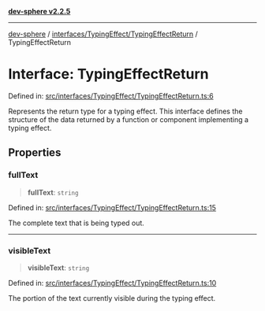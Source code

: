 [**dev-sphere v2.2.5**](../../../../README.md)

***

[dev-sphere](../../../../modules.md) / [interfaces/TypingEffect/TypingEffectReturn](../README.md) / TypingEffectReturn

# Interface: TypingEffectReturn

Defined in: [src/interfaces/TypingEffect/TypingEffectReturn.ts:6](https://github.com/DumbNoxx/DevSphere/blob/eb3f80846f33282f6e0329ed2bac1585e686cd76/src/interfaces/TypingEffect/TypingEffectReturn.ts#L6)

Represents the return type for a typing effect.
This interface defines the structure of the data returned
by a function or component implementing a typing effect.

## Properties

### fullText

> **fullText**: `string`

Defined in: [src/interfaces/TypingEffect/TypingEffectReturn.ts:15](https://github.com/DumbNoxx/DevSphere/blob/eb3f80846f33282f6e0329ed2bac1585e686cd76/src/interfaces/TypingEffect/TypingEffectReturn.ts#L15)

The complete text that is being typed out.

***

### visibleText

> **visibleText**: `string`

Defined in: [src/interfaces/TypingEffect/TypingEffectReturn.ts:10](https://github.com/DumbNoxx/DevSphere/blob/eb3f80846f33282f6e0329ed2bac1585e686cd76/src/interfaces/TypingEffect/TypingEffectReturn.ts#L10)

The portion of the text currently visible during the typing effect.
